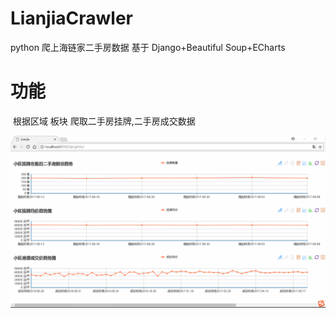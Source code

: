# LianjiaCrawler
python 爬上海链家二手房数据
基于 Django+Beautiful Soup+ECharts

# 功能
  根据区域 板块 爬取二手房挂牌,二手房成交数据
  

  ![Image text](https://github.com/seansun/LianjiaCrawler/blob/master/img/lianjia.png)
  
  
